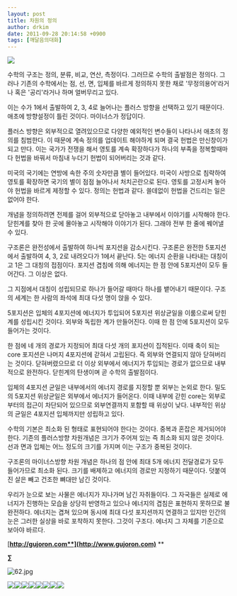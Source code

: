 ```yaml
---
layout: post
title: 차원의 정의
author: drkim
date: 2011-09-28 20:14:58 +0900
tags: [깨달음의대화]
---
```

 ![](/files/attach/images/198/719/196/64.JPG)

  
   
수학의 구조는 정의, 분류, 비교, 연산, 측정이다. 그러므로 수학의 출발점은 정의다. 그러나 기존의 수학에서는 점, 선, 면, 입체를 바르게 정의하지 못한 채로 '무정의용어'라거나 혹은 '공리'라거나 하며 얼버무리고 있다. 

 이는 수가 1에서 출발하여 2, 3, 4로 늘어나는 플러스 방향을 선택하고 있기 때문이다. 애초에 방향설정이 틀린 것이다. 마이너스가 정답이다. 

 플러스 방향은 외부적으로 열려있으므로 다양한 예외적인 변수들이 나타나서 애초의 정의를 침범한다. 이 때문에 계속 정의를 업데이트 해야하게 되며 결국 헌법은 만신창이가 되고 만다. 이는 국가가 전쟁을 해서 영토를 계속 확장하다가 하나의 부족을 정복할때마다 헌법을 바꿔서 마침내 누더기 헌법이 되어버리는 것과 같다. 

 미국의 국기에는 연방에 속한 주의 숫자만큼 별이 들어있다. 미국이 사방으로 침략하여 영토를 확장하면 국기의 별이 점점 늘어나서 처치곤란으로 된다. 영토를 고정시켜 놓아야 헌법을 바르게 제정할 수 있다. 정의는 헌법과 같다. 쓸데없이 헌법을 건드리는 일은 없어야 한다. 

 개념을 정의하려면 전제를 걸어 외부적으로 닫아놓고 내부에서 이야기를 시작해야 한다. 닫힌계를 찾아 한 곳에 몰아놓고 시작해야 이야기가 된다. 그래야 전부 한 줄에 꿰어낼 수 있다. 

 구조론은 완전성에서 출발하여 하나씩 포지션을 감소시킨다. 구조론은 완전한 5포지션에서 출발하여 4, 3, 2로 내려오다가 1에서 끝난다. 5는 에너지 순환을 나타내는 대칭이고 1은 그 대칭의 접점이다. 포지션 겹침에 의해 에너지는 한 점 안에 5포지션이 모두 들어간다. 그 이상은 없다. 

그 지점에서 대칭이 성립되므로 하나가 들어갈 때마다 하나를 뱉어내기 때문이다. 구조의 세계는 한 사람의 좌석에 최대 다섯 명이 앉을 수 있다. 

 5포지션은 입체의 4포지션에 에너지가 투입되어 5포지션 위상균일을 이룸으로써 닫힌계를 성립시킨 것이다. 외부와 독립한 계가 만들어진다. 이때 한 점 안에 5포지션이 모두 들어가는 것이다. 



한 점에 네 개의 경로가 지정되어 최대 다섯 개의 포지션이 집적된다. 이때 축이 되는 core 포지션은 나머지 4포지션에 갇혀서 고립된다. 즉 외부와 연결되지 않아 닫혀버리는 것이다. 닫혀버렸으므로 더 이상 외부에서 에너지가 투입되는 경로가 없으므로 내부적으로 완전하다. 닫힌계의 탄생이며 곧 수학의 출발점이다. 




  입체의 4포지션 균일은 내부에서의 에너지 경로를 지정할 뿐 외부는 논외로 한다. 밀도의 5포지션 위상균일은 외부에서 에너지가 들어온다. 이때 내부에 갇힌 core는 외부로부터의 접근이 차단되어 있으므로 외부연결까지 포함할 때 위상이 낮다. 내부적인 위상의 균일은 4포지션 입체까지만 성립하고 있다.




수학의 기본은 최소화 된 형태로 표현되어야 한다는 것이다. 중복과 혼잡은 제거되어야 한다. 기존의 플러스방향 차원개념은 크기가 주어져 있는 즉 최소화 되지 않은 것이다. 선과 면과 입체는 어느 정도의 크기를 가지며 이는 구조가 중복된 것이다. 



구조론의 마이너스방향 차원 개념은 하나의 점 안에 최대 5개 에너지 전달경로가 모두 들어가므로 최소화 된다. 크기를 배제하고 에너지의 경로만 지정하기 때문이다. 덧붙여진 살은 빼고 건조한 뼈대만 남긴 것이다.




  우리가 눈으로 보는 사물은 에너지가 지나가며 남긴 자취들이다. 그 자국들은 실제로 에너지가 진행하는 모습을 상당히 반영하고 있으나 에너지의 겹침은 표현하지 못하므로 불완전하다. 에너지는 겹쳐 있으며 동시에 최대 다섯 포지션까지 연결하고 있지만 인간의 눈은 그러한 실상을 바로 포착하지 못한다. 그것이 구조다. 에너지 그 자체를 기준으로 보아야 바르다.






  




[**http://gujoron.com**](http://www.gujoron.com)** 
**

**∑**  
  








 ![62.jpg](files/attach/images/198/719/196/62.jpg)



 ![](/files/attach/images/198/719/196/42.JPG)![](/files/attach/images/198/719/196/45.jpg)![](/files/attach/images/198/719/196/02.JPG)![](/files/attach/images/198/719/196/00.JPG)![](/files/attach/images/198/719/196/24.jpg)![](/files/attach/images/198/719/196/23.JPG)![](/files/attach/images/198/719/196/20.JPG)![](/files/attach/images/198/719/196/25.JPG)